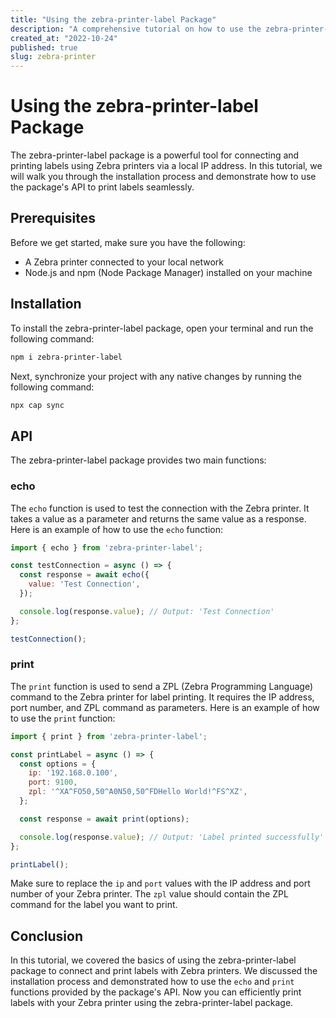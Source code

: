 ```yaml
---
title: "Using the zebra-printer-label Package"
description: "A comprehensive tutorial on how to use the zebra-printer-label package to connect and print labels with Zebra printers via a local IP address."
created_at: "2022-10-24"
published: true
slug: zebra-printer
---
```


# Using the zebra-printer-label Package

The zebra-printer-label package is a powerful tool for connecting and printing labels using Zebra printers via a local IP address. In this tutorial, we will walk you through the installation process and demonstrate how to use the package's API to print labels seamlessly.

## Prerequisites

Before we get started, make sure you have the following:

- A Zebra printer connected to your local network
- Node.js and npm (Node Package Manager) installed on your machine

## Installation

To install the zebra-printer-label package, open your terminal and run the following command:

```bash
npm i zebra-printer-label
```

Next, synchronize your project with any native changes by running the following command:

```bash
npx cap sync
```

## API

The zebra-printer-label package provides two main functions:

### echo

The `echo` function is used to test the connection with the Zebra printer. It takes a value as a parameter and returns the same value as a response. Here is an example of how to use the `echo` function:

```javascript
import { echo } from 'zebra-printer-label';

const testConnection = async () => {
  const response = await echo({
    value: 'Test Connection',
  });

  console.log(response.value); // Output: 'Test Connection'
};

testConnection();
```

### print

The `print` function is used to send a ZPL (Zebra Programming Language) command to the Zebra printer for label printing. It requires the IP address, port number, and ZPL command as parameters. Here is an example of how to use the `print` function:

```javascript
import { print } from 'zebra-printer-label';

const printLabel = async () => {
  const options = {
    ip: '192.168.0.100',
    port: 9100,
    zpl: '^XA^FO50,50^A0N50,50^FDHello World!^FS^XZ',
  };

  const response = await print(options);

  console.log(response.value); // Output: 'Label printed successfully'
};

printLabel();
```

Make sure to replace the `ip` and `port` values with the IP address and port number of your Zebra printer. The `zpl` value should contain the ZPL command for the label you want to print.

## Conclusion

In this tutorial, we covered the basics of using the zebra-printer-label package to connect and print labels with Zebra printers. We discussed the installation process and demonstrated how to use the `echo` and `print` functions provided by the package's API. Now you can efficiently print labels with your Zebra printer using the zebra-printer-label package.